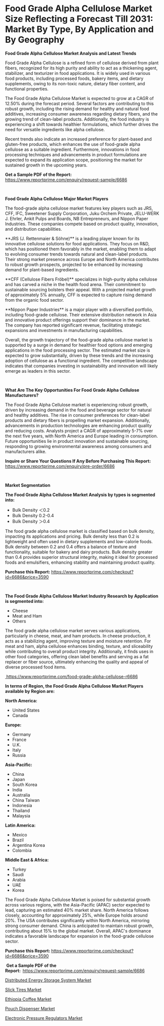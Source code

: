 <p><h1>Food Grade Alpha Cellulose Market Size Reflecting a Forecast Till 2031: Market By Type, By Application and By Geography</h1></p><p><strong>Food Grade Alpha Cellulose Market Analysis and Latest Trends</strong></p>
<p><p>Food Grade Alpha Cellulose is a refined form of cellulose derived from plant fibers, recognized for its high purity and ability to act as a thickening agent, stabilizer, and texturizer in food applications. It is widely used in various food products, including processed foods, bakery items, and dietary supplements, owing to its non-toxic nature, dietary fiber content, and functional properties.</p><p>The Food Grade Alpha Cellulose Market is expected to grow at a CAGR of 12.50% during the forecast period. Several factors are contributing to this robust growth, including the rising demand for healthy and natural food additives, increasing consumer awareness regarding dietary fibers, and the growing trend of clean-label products. Additionally, the food industry is experiencing a shift towards healthier formulations, which further drives the need for versatile ingredients like alpha cellulose.</p><p>Recent trends also indicate an increased preference for plant-based and gluten-free products, which enhances the use of food-grade alpha cellulose as a suitable ingredient. Furthermore, innovations in food processing techniques and advancements in product formulations are expected to expand its application scope, positioning the market for sustained growth in the upcoming years.</p></p>
<p><strong>Get a Sample PDF of the Report:&nbsp;</strong> <a href="https://www.reportprime.com/enquiry/request-sample/6686">https://www.reportprime.com/enquiry/request-sample/6686</a></p>
<p>&nbsp;</p>
<p><strong>Food Grade Alpha Cellulose Major Market Players</strong></p>
<p><p>The food-grade alpha cellulose market features key players such as JRS, CFF, IFC, Sweetener Supply Corporation, Juku Orchem Private, JELU-WERK J. Ehrler, Ankit Pulps and Boards, NB Entrepreneurs, and Nippon Paper Industries. These companies compete based on product quality, innovation, and distribution capabilities.</p><p>**JRS (J. Rettenmaier & Söhne)** is a leading player known for its innovative cellulose solutions for food applications. They focus on R&D, which has positioned them favorably in the market, enabling them to adapt to evolving consumer trends towards natural and clean-label products. Their strong market presence across Europe and North America contributes to robust growth prospects, projected to be enhanced by increasing demand for plant-based ingredients.</p><p>**CFF (Cellulose Fibers Fröbel)** specializes in high-purity alpha cellulose and has carved a niche in the health food arena. Their commitment to sustainable sourcing bolsters their appeal. With a projected market growth of approximately 5% annually, CFF is expected to capture rising demand from the organic food sector.</p><p>**Nippon Paper Industries** is a major player with a diversified portfolio, including food-grade cellulose. Their extensive distribution network in Asia and innovative product offerings support their dominance in the market. The company has reported significant revenue, facilitating strategic expansions and investments in manufacturing capabilities.</p><p>Overall, the growth trajectory of the food-grade alpha cellulose market is supported by a surge in demand for healthier food options and emerging applications in the food processing sector. The estimated market size is expected to grow substantially, driven by these trends and the increasing adoption of cellulose as a functional ingredient. The competitive landscape indicates that companies investing in sustainability and innovation will likely emerge as leaders in this sector.</p></p>
<p>&nbsp;</p>
<p><strong>What Are The Key Opportunities For Food Grade Alpha Cellulose Manufacturers?</strong></p>
<p><p>The Food Grade Alpha Cellulose market is experiencing robust growth, driven by increasing demand in the food and beverage sector for natural and healthy additives. The rise in consumer preferences for clean-label products and dietary fibers is propelling market expansion. Additionally, advancements in production technologies are enhancing product quality and reducing costs. Analysts project a CAGR of approximately 5-7% over the next five years, with North America and Europe leading in consumption. Future opportunities lie in product innovation and sustainable sourcing, responding to growing environmental awareness among consumers and manufacturers alike.</p></p>
<p><strong>Inquire or Share Your Questions If Any Before Purchasing This Report:</strong> <a href="https://www.reportprime.com/enquiry/pre-order/6686">https://www.reportprime.com/enquiry/pre-order/6686</a></p>
<p>&nbsp;</p>
<p><strong>Market Segmentation</strong></p>
<p><strong>The Food Grade Alpha Cellulose Market Analysis by types is segmented into:</strong></p>
<p><ul><li>Bulk Density ＜0.2</li><li>Bulk Density 0.2-0.4</li><li>Bulk Density ＞0.4</li></ul></p>
<p><p>The food grade alpha cellulose market is classified based on bulk density, impacting its applications and pricing. Bulk density less than 0.2 is lightweight and often used in dietary supplements and low-calorie foods. Bulk density between 0.2 and 0.4 offers a balance of texture and functionality, suitable for bakery and dairy products. Bulk density greater than 0.4 provides superior structural integrity, making it ideal for processed foods and emulsifiers, enhancing stability and maintaining product quality.</p></p>
<p><strong>Purchase this Report:&nbsp;</strong><a href="https://www.reportprime.com/checkout?id=6686&price=3590">https://www.reportprime.com/checkout?id=6686&price=3590</a></p>
<p>&nbsp;</p>
<p><strong>The Food Grade Alpha Cellulose Market Industry Research by Application is segmented into:</strong></p>
<p><ul><li>Cheese</li><li>Meat and Ham</li><li>Others</li></ul></p>
<p><p>The food grade alpha cellulose market serves various applications, particularly in cheese, meat, and ham products. In cheese production, it acts as a stabilizing agent, improving texture and moisture retention. For meat and ham, alpha cellulose enhances binding, texture, and sliceability while contributing to overall product integrity. Additionally, it finds uses in other food categories, offering clean label benefits and serving as a fat replacer or fiber source, ultimately enhancing the quality and appeal of diverse processed food items.</p></p>
<p><a href="https://www.reportprime.com/food-grade-alpha-cellulose-r6686">&nbsp;https://www.reportprime.com/food-grade-alpha-cellulose-r6686</a></p>
<p><strong>In terms of Region, the Food Grade Alpha Cellulose Market Players available by Region are:</strong></p>
<p>
    <p> <strong> North America: </strong>
        <ul>
            <li>United States</li>
            <li>Canada</li>
        </ul>
        </p> 
    <p> <strong> Europe: </strong>
        <ul>
            <li>Germany</li>
            <li>France</li>
            <li>U.K.</li>
            <li>Italy</li>
            <li>Russia</li>
        </ul>
        </p> 
    <p> <strong> Asia-Pacific: </strong>
        <ul>
            <li>China</li>
            <li>Japan</li>
            <li>South Korea</li>
            <li>India</li>
            <li>Australia</li>
            <li>China Taiwan</li>
            <li>Indonesia</li>
            <li>Thailand</li>
            <li>Malaysia</li>
        </ul>
        </p> 
    <p> <strong> Latin America: </strong>
        <ul>
            <li>Mexico</li>
            <li>Brazil</li>
            <li>Argentina Korea</li>
            <li>Colombia</li>
        </ul>
        </p> 
    <p> <strong> Middle East & Africa: </strong>
        <ul>
            <li>Turkey</li>
            <li>Saudi</li>
            <li>Arabia</li>
            <li>UAE</li>
            <li>Korea</li>
        </ul>
    </p>
    </p>
<p><p>The Food Grade Alpha Cellulose Market is poised for substantial growth across various regions, with the Asia-Pacific (APAC) sector expected to lead, capturing an estimated 40% market share. North America follows closely, accounting for approximately 25%, while Europe holds around 20%. The USA contributes significantly within North America, mirroring strong consumer demand. China is anticipated to maintain robust growth, contributing about 15% to the global market. Overall, APAC's dominance indicates a favorable landscape for expansion in the food-grade cellulose sector.</p></p>
<p><strong>Purchase this Report: </strong><a href="https://www.reportprime.com/checkout?id=6686&price=3590">https://www.reportprime.com/checkout?id=6686&price=3590</a></p>
<p>&nbsp;<strong>Get a Sample PDF of the Report:&nbsp;&nbsp;</strong><a href="https://www.reportprime.com/enquiry/request-sample/6686">https://www.reportprime.com/enquiry/request-sample/6686</a></p>
<p><strong></strong></p>
<p><p><a href="https://www.linkedin.com/pulse/global-distributed-energy-storage-system-industry-analysis-btedf?trackingId=Xuh7ppDZQKSyg5yzEzp1iw%3D%3D">Distributed Energy Storage System Market</a></p><p><a href="https://issuu.com/reportprime-2/docs/slick-tires-market-size-2030.pptx_3ab12a05147676">Slick Tires Market</a></p><p><a href="https://issuu.com/reportprime-2/docs/ethiopia-coffee-market-size-2030.pp_18682b289f41ba">Ethiopia Coffee Market</a></p><p><a href="https://medium.com/@pelloscooterist_44143/why-should-you-invest-in-pouch-dispenser-7c2d8fe0238c">Pouch Dispenser Market</a></p><p><a href="https://www.linkedin.com/pulse/electronic-pressure-regulators-market-trends-regional-insights-hrgqf?trackingId=KKivk%2B1jR8%2BMDgSpetEoMA%3D%3D">Electronic Pressure Regulators Market</a></p></p>